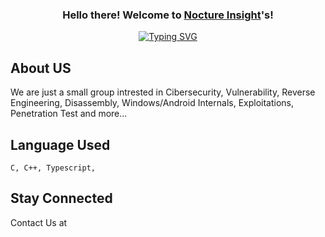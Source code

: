 <h3 align="center">Hello there! Welcome to <a href="https://github.com/Nocture-Insight">Nocture Insight</a>'s!</h3>
<p align="center">
<a href="https://git.io/typing-svg"><img src="https://readme-typing-svg.demolab.com?font=Fira+Code&weight=900&pause=1000&color=7800FF&center=true&vCenter=true&random=true&width=435&lines=Reverse+Engineering;Cibersecurity;Anti-Cheat+System;Obfuscation+Techniques;Product+Security;Cheat+Detection;Unfair+Advantages+Investigation" alt="Typing SVG" /></a>
</p>

## About US
We are just a small group intrested in Cibersecurity, Vulnerability, Reverse Engineering, Disassembly, Windows/Android Internals, Exploitations, Penetration Test and more...

## Language Used
```
C, C++, Typescript, 
```

## Stay Connected
Contact Us at
